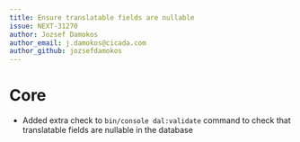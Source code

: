 ```yaml
---
title: Ensure translatable fields are nullable
issue: NEXT-31270
author: Jozsef Damokos
author_email: j.damokos@cicada.com
author_github: jozsefdamokos
---
```

# Core
* Added extra check to ```bin/console dal:validate``` command to check that translatable fields are nullable in the database
